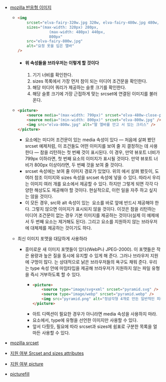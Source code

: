 -   [mozilla 반응형 이미지](https://developer.mozilla.org/ko/docs/Learn/HTML/Multimedia_and_embedding/Responsive_images)

    -   ```html
        <img
            srcset="elva-fairy-320w.jpg 320w, elva-fairy-480w.jpg 480w, elva-fairy-800w.jpg 800w"
            sizes="(max-width: 320px) 280px,
                      (max-width: 480px) 440px,
                      800px"
            src="elva-fairy-800w.jpg"
            alt="요정 옷을 입은 엘바"
        />
        ```

        -   #### 위 속성들을 브라우저는 이렇게 할 것이다

            1. 기기 너비를 확인한다.
            2. sizes 목록에서 가장 먼저 참이 되는 미디어 조건문을 확인한다.
            3. 해당 미디어 쿼리가 제공하는 슬롯 크기를 확인한다.
            4. 해당 슬롯 크기에 가장 근접하게 맞는 srcset에 연결된 이미지를 불러온다.

    -   ```html
        <picture>
            <source media="(max-width: 799px)" srcset="elva-480w-close-portrait.jpg" />
            <source media="(min-width: 800px)" srcset="elva-800w.jpg" />
            <img src="elva-800w.jpg" alt="딸 엘바를 안고 서 있는 크리스" />
        </picture>
        ```

        -   <source> 요소에는 미디어 조건문이 있는 media 속성이 있다 — 처음에 살펴 봤던 srcset 예제처럼, 이 조건들도 어떤 이미지를 보여 줄 지 결정하는 데 사용한다 — 참을 리턴하는 첫 번째 것이 표시된다. 이 경우, 만약 뷰포트 너비가 799px 이하라면, 첫 번째 <source> 요소의 이미지가 표시될 것이다. 만약 뷰포트 너비가 800px 이상이라면, 두 번째 것을 보여 줄 것이다.
        -   srcset 속성에는 보여 줄 이미지 경로가 있었다. 위의 <img>에서 살펴 봤듯이, <source>도 여러 참조 이미지와 sizes 속성을 srcset 속성에 넣을 수 있다. 따라서 우리는 이미지 여러 개를 <picture> 요소에서 제공할 수 있다. 하지만 그렇게 되면 각각 다양한 해상도도 제공해야 할 것이다. 현실적으로, 이런 일을 자주 하고 싶지는 않을 것이다.
        -   이 모든 경우, src와 alt 속성이 있는 <img> 요소를 </picture> 바로 앞에 반드시 제공해야 한다. 그렇지 않으면 이미지가 표시되지 않을 것이다. 이것은 참을 리턴하는 미디어 조건문이 없는 경우 기본 이미지를 제공하는 것이다(실제 이 예제에서 두 번째 <source> 요소는 제거해도 된다). 그리고 <picture> 요소를 지원하지 않는 브라우저에 대체제를 제공하는 것이기도 하다.

    -   최신 이미지 포맷을 대담하게 사용하라
        -   흥미로운 새 이미지 포맷들이 있다(WebP나 JPEG-2000). 이 포맷들은 작은 용량과 높은 질을 동시에 유지할 수 있게 해 준다. 그러나 브라우저 지원에 구멍이 많다. <picture>는 상대적으로 낡은 브라우저들의 욕구도 채워 준다. 우리는 type 속성 안에 마임타입을 제공해 브라우저가 지원하지 않는 파일 유형을 즉시 거부하도록 할 수 있다.
            -   ```html
                <picture>
                    <source type="image/svg+xml" srcset="pyramid.svg" />
                    <source type="image/webp" srcset="pyramid.webp" />
                    <img src="pyramid.png" alt="정삼각형 4개로 만든 일반적인 피라미드" />
                </picture>
                ```
            -   아트 디렉션이 필요한 경우가 아니라면 media 속성을 사용하지 마라.
            -   <source> 요소에서, type에 유형을 선언한 이미지만 사용할 수 있다.
            -   앞서 다뤘듯, 필요에 따라 srcset과 sizes에 쉼표로 구분한 목록을 얼마든 사용할 수 있다.

-   [mozilla srcset](https://www.w3.org/TR/html51/semantics-embedded-content.html#element-attrdef-img-srcset)
-   [지원 여부 Srcset and sizes attributes](https://caniuse.com/srcset)
-   [지원 여부 picture](https://caniuse.com/picture)
-   [picturefill](https://scottjehl.github.io/picturefill/)
